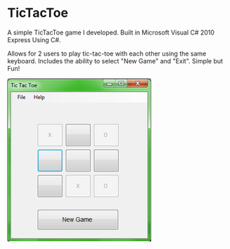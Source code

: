 # TicTacToe
A simple TicTacToe game I developed. Built in Microsoft Visual C# 2010 Express Using C#.

Allows for 2 users to play tic-tac-toe with each other using the same keyboard. Includes the ability to select "New Game" and "Exit". Simple but Fun!

![screenshot](tictactoe.jpg)
